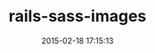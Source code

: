 ---
layout: post
title:  "rails-sass-images"
repo:   "ai/rails-sass-images"
date:   2015-02-18 17:15:13
gemurl: https://github.com/ai/rails-sass-images
---